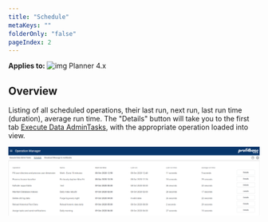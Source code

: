 ```yaml
---
title: "Schedule"
metaKeys: ""
folderOnly: "false"
pageIndex: 2
---
```


 **Applies to:** ![img](https://profitbasedocs.blob.core.windows.net/icons/yes-icon.png) Planner 4.x

## Overview

Listing of all scheduled operations, their last run, next run, last run time (duration), average run time.
The "Details" button will take you to the first tab [Execute Data AdminTasks](execute-data-admin-tasks.md), with the appropriate operation loaded into view.

![](Img/Schedule.png)

